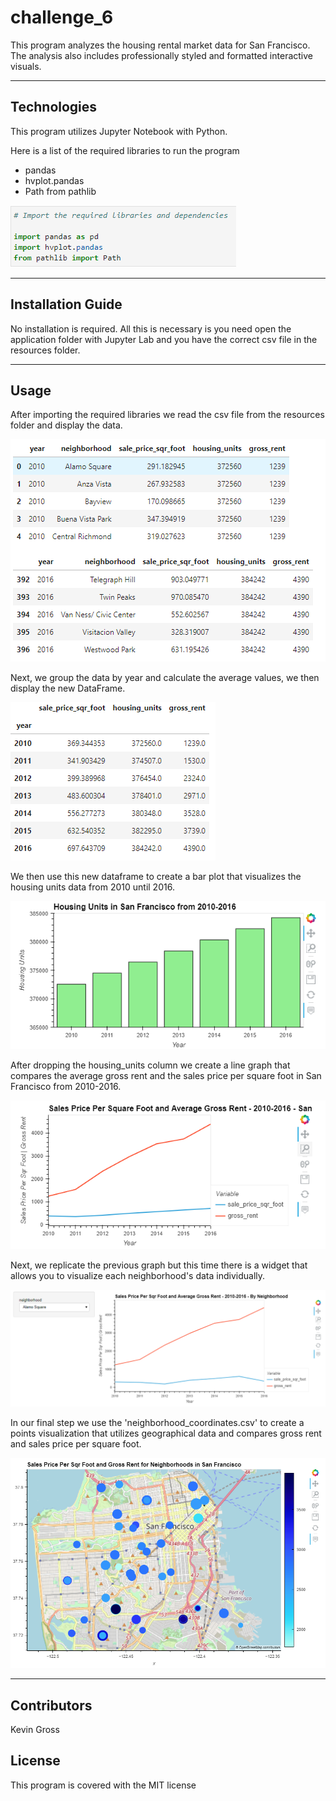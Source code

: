 # challenge_6
This program analyzes the housing rental market data for San Francisco. The analysis also includes professionally styled and formatted interactive visuals.

---
## Technologies
This program utilizes Jupyter Notebook with Python.

Here is a list of the required libraries to run the program
- pandas
- hvplot.pandas
- Path from pathlib

![](./screen_caps/import.PNG)

---
## Installation Guide
No installation is required. All this is necessary is you need open the application folder with Jupyter Lab and you have the correct csv file in the resources folder.

---
## Usage
After importing the required libraries we read the csv file from the resources folder and display the data.

![](./screen_caps/1.PNG)

Next, we group the data by year and calculate the average values, we then display the new DataFrame.

![](./screen_caps/2.PNG)

We then use this new dataframe to create a bar plot that visualizes the housing units data from 2010 until 2016.

![](./screen_caps/3.PNG)

After dropping the housing_units column we create a line graph that compares the average gross rent and the sales price per square foot in San Francisco from 2010-2016.

![](./screen_caps/4.PNG)

Next, we replicate the previous graph but this time there is a widget that allows you to visualize each neighborhood's data individually.

![](./screen_caps/5.PNG)

In our final step we use the 'neighborhood_coordinates.csv' to create a points visualization that utilizes geographical data and compares gross rent and sales price per square foot.

![](./screen_caps/6.PNG)

---
## Contributors
Kevin Gross

## License
This program is covered with the MIT license
